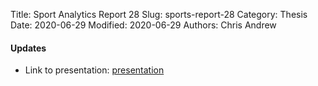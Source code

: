 Title: Sport Analytics Report 28
Slug: sports-report-28
Category: Thesis
Date: 2020-06-29
Modified: 2020-06-29
Authors: Chris Andrew

#### Updates
- Link to presentation: [presentation](https://docs.google.com/presentation/d/12RHhbV_4DAkW89P6T3TxE5OcN6ofQ1laF5Lo2ziyWFo/edit?usp=sharing)
